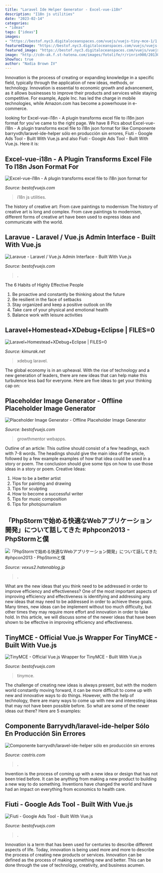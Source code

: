 ```yaml
---
title: "Laravel Ide Helper Generator - Excel-vue-i18n"
description: "I18n js utilities"
date: "2023-02-14"
categories:
- "ideas"
tags: ["ideas"]
images:
- "https://bestof.nyc3.digitaloceanspaces.com/vuejs/vuejs-tiny-mce-1/1.jpg"
featuredImage: "https://bestof.nyc3.digitaloceanspaces.com/vuejs/vuejs-growth-mentor/2.jpg"
featured_image: "https://bestof.nyc3.digitaloceanspaces.com/vuejs/vuejs-light-blue-vue-admin/4.jpg"
image: "http://cdn-ak.f.st-hatena.com/images/fotolife/r/rinrin900/20130918/20130918123636.png"
ShowToc: true
author: "Nadia Brown IV"
---
```



Innovation is the process of creating or expanding knowledge in a specific field, typically through the application of new ideas, methods, or technology. Innovation is essential to economic growth and advancement, as it allows businesses to improve their products and services while staying competitive. For example, Apple Inc. has led the charge in mobile technologies, while Amazon.com has become a powerhouse in e-commerce.

	

		
looking for Excel-vue-i18n - A plugin transforms excel file to i18n json format for you've came to the right page. We have 8 Pics about Excel-vue-i18n - A plugin transforms excel file to i18n json format for like Componente barryvdh/laravel-ide-helper sólo en producción sin errores, Fiuti - Google Ads Tool - Built With Vue.js and also Fiuti - Google Ads Tool - Built With Vue.js. Here it is:
		
    
## Excel-vue-i18n - A Plugin Transforms Excel File To I18n Json Format For

<img loading=lazy src="https://bestof.nyc3.digitaloceanspaces.com/vuejs/vuejs-excel-vue-i18n.jpeg" onerror="this.onerror=null;this.src='https://tse4.mm.bing.net/th?id=OIP.D6e3VJQtP-UUoQyaQH43jQHaE6&amp;pid=15.1';" alt="Excel-vue-i18n - A plugin transforms excel file to i18n json format for">

_Source: bestofvuejs.com_

>i18n js utilities. 

	

The history of creative art: From cave paintings to modernism
The history of creative art is long and complex. From cave paintings to modernism, different forms of creative art have been used to express ideas and communicate with the world.

    
## Laravue - Laravel / Vue.js Admin Interface - Built With Vue.js

<img loading=lazy src="https://bestof.nyc3.digitaloceanspaces.com/vuejs/vuejs-light-blue-vue-admin/4.jpg" onerror="this.onerror=null;this.src='https://tse2.mm.bing.net/th?id=OIP._sTnTbz9qzlpmoe51r6PSQHaE6&amp;pid=15.1';" alt="Laravue - Laravel / Vue.js Admin Interface - Built With Vue.js">

_Source: bestofvuejs.com_

>. 

	

The 6 Habits of Highly Effective People
1. Be proactive and constantly be thinking about the future 
2. Be resilient in the face of setbacks 
3. Stay organized and keep a positive outlook on life 
4. Take care of your physical and emotional health 
5. Balance work with leisure activities 

    
## Laravel+Homestead+XDebug+Eclipse | FILES=0

<img loading=lazy src="http://www.kimurak.net/wordpress/wp-content/uploads/2015/12/SS-2015-12-12-14.18.47.jpg" onerror="this.onerror=null;this.src='https://tse4.mm.bing.net/th?id=OIP.-qrOZY1ZD-dPQxw7uCgb0AHaG1&amp;pid=15.1';" alt="Laravel+Homestead+XDebug+Eclipse | FILES=0">

_Source: kimurak.net_

>xdebug laravel. 

	

The global economy is in an upheaval. With the rise of technology and a new generation of leaders, there are new ideas that can help make this turbulence less bad for everyone. Here are five ideas to get your thinking cap on: 

    
## Placeholder Image Generator - Offline Placeholder Image Generator

<img loading=lazy src="https://bestof.nyc3.digitaloceanspaces.com/vuejs/vuejs-growth-mentor/2.jpg" onerror="this.onerror=null;this.src='https://tse4.mm.bing.net/th?id=OIP.VIqBsqA6TeR2ScFqele14wHaE6&amp;pid=15.1';" alt="Placeholder Image Generator - Offline Placeholder Image Generator">

_Source: bestofvuejs.com_

>growthmentor webapps. 

	

Outline of an article: This outline should consist of a few headings, each with 7-8 words. The headings should give the main idea of the article, followed by a few example examples of how that idea could be used in a story or poem. The conclusion should give some tips on how to use those ideas in a story or poem.
Creative Ideas:

1. How to be a better artist 
2. Tips for painting and drawing 
3. Tips for sculpting 
4. How to become a successful writer 
5. Tips for music composition 
6. Tips for photojournalism 

    
## 「PhpStormで始める快適なWebアプリケーション開発」について話してきた #phpcon2013 - PhpStormと僕

<img loading=lazy src="http://cdn-ak.f.st-hatena.com/images/fotolife/r/rinrin900/20130918/20130918123636.png" onerror="this.onerror=null;this.src='https://tse4.mm.bing.net/th?id=OIP.BBoxsmVnXrI1KBjylPQITAHaGC&amp;pid=15.1';" alt="「PhpStormで始める快適なWebアプリケーション開発」について話してきた #phpcon2013 - PhpStormと僕">

_Source: vexus2.hatenablog.jp_

>. 

	

What are the new ideas that you think need to be addressed in order to improve efficiency and effectiveness?
One of the most important aspects of improving efficiency and effectiveness is identifying and addressing any new ideas that may need to be addressed in order to achieve these goals. Many times, new ideas can be implement without too much difficulty, but other times they may require more effort and innovation in order to take hold. In this article, we will discuss some of the newer ideas that have been shown to be effective in improving efficiency and effectiveness.

    
## TinyMCE - Official Vue.js Wrapper For TinyMCE - Built With Vue.js

<img loading=lazy src="https://bestof.nyc3.digitaloceanspaces.com/vuejs/vuejs-tiny-mce-1/1.jpg" onerror="this.onerror=null;this.src='https://tse2.mm.bing.net/th?id=OIP.dZAHdC3iWqD4ETvdgfRmGQHaE6&amp;pid=15.1';" alt="TinyMCE - Official Vue.js Wrapper for TinyMCE - Built With Vue.js">

_Source: bestofvuejs.com_

>tinymce. 

	

The challenge of creating new ideas is always present, but with the modern world constantly moving forward, it can be more difficult to come up with new and innovative ways to do things. However, with the help of technology, there are many ways to come up with new and interesting ideas that may not have been possible before. So what are some of the newer ideas out there? Here are 5 examples: 

    
## Componente Barryvdh/laravel-ide-helper Sólo En Producción Sin Errores

<img loading=lazy src="https://castris.com/wp-content/uploads/blog/Chromed-spheres-groups-768x384.jpg" onerror="this.onerror=null;this.src='https://tse3.mm.bing.net/th?id=OIP.JEI_bvl_O7p_pLTCyOnk6QHaDt&amp;pid=15.1';" alt="Componente barryvdh/laravel-ide-helper sólo en producción sin errores">

_Source: castris.com_

>. 

	

Invention is the process of coming up with a new idea or design that has not been tried before. It can be anything from making a new product to building a new way to do something. Inventions have changed the world and have had an impact on everything from economics to health care.

    
## Fiuti - Google Ads Tool - Built With Vue.js

<img loading=lazy src="https://bestof.nyc3.digitaloceanspaces.com/vuejs/vuejs-fiuti/1.jpg" onerror="this.onerror=null;this.src='https://tse4.mm.bing.net/th?id=OIP.nW6EhHjEQGo_DnoFi1kPYQHaE6&amp;pid=15.1';" alt="Fiuti - Google Ads Tool - Built With Vue.js">

_Source: bestofvuejs.com_

>. 

	

Innovation is a term that has been used for centuries to describe different aspects of life. Today, innovation is being used more and more to describe the process of creating new products or services. Innovation can be defined as the process of making something new and better. This can be done through the use of technology, creativity, and business acumen.

